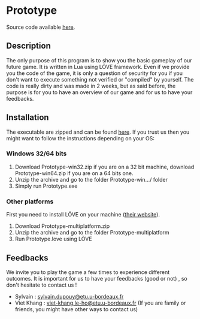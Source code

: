 # Prototype
Source code available [here](https://github.com/caranha/BordeauxTsukuba2017/tree/master/Prototype).
## Description
The only purpose of this program is to show you the basic gameplay of our future game. It is written in Lua using LÖVE framework. Even if we provide you the code of the game, it is only a question of security for you if you don't want to execute something not verified or "compiled" by yourself. The code is really dirty and was made in 2 weeks, but as said before, the purpose is for you to have an overview of our game and for us to have your feedbacks.

## Installation
The executable are zipped and can be found [here](https://github.com/caranha/BordeauxTsukuba2017/tree/master/Prototype/releases).
If you trust us then you might want to follow the instructions depending on your OS:

### Windows 32/64 bits
1. Download Prototype-win32.zip if you are on a 32 bit machine, download Prototype-win64.zip if you are on a 64 bits one.
2. Unzip the archive and go to the folder Prototype-win.../ folder
3. Simply run Prototype.exe

### Other platforms
First you need to install LÖVE on your machine ([their website](https://love2d.org)). 
1. Download Prototype-multiplatform.zip
2. Unzip the archive and go to the folder Prototype-multiplatform
3. Run Prototype.love using LÖVE

## Feedbacks
We invite you to play the game a few times to experience different outcomes. It is important for us to have your feedbacks (good or not) , so don't hesitate to contact us !
* Sylvain : sylvain.dupouy@etu.u-bordeaux.fr
* Viet Khang : viet-khang.le-ho@etu.u-bordeaux.fr
(If you are family or friends, you might have other ways to contact us)
